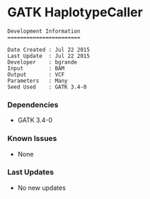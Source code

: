 # GATK HaplotypeCaller

```
Development Information
=======================

Date Created : Jul 22 2015
Last Update  : Jul 22 2015
Developer    : bgrande
Input        : BAM
Output       : VCF
Parameters   : Many
Seed Used    : GATK 3.4-0
```

### Dependencies

- GATK 3.4-0

### Known Issues

- None

### Last Updates

- No new updates
